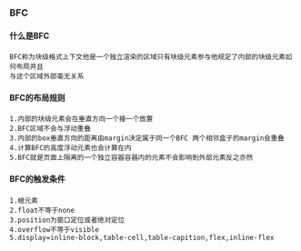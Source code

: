 ### BFC
#### 什么是BFC

```
BFC称为块级格式上下文他是一个独立渲染的区域只有块级元素参与他规定了内部的块级元素如何布局并且
与这个区域外部毫无关系
```

#### BFC的布局规则

```
1.内部的块级元素会在垂直方向一个接一个放置
2.BFC区域不会与浮动重叠
3.内部的box垂直方向的距离由margin决定属于同一个BFC 两个相邻盒子的margin会重叠
4.计算BFC的高度浮动元素也会计算在内
5.BFC就是页面上隔离的一个独立容器容器内的元素不会影响到外部元素反之亦然
```



#### BFC的触发条件

```
1.根元素
2.float不等于none
3.position为窗口定位或者绝对定位
4.overflow不等于visible
5.display=inline-block,table-cell,table-capition,flex,inline-flex
```

